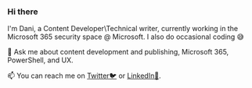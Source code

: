 ### Hi there

<!--
**DaniHalfin/DaniHalfin** is a ✨ _special_ ✨ repository because its `README.md` (this file) appears on your GitHub profile.

Here are some ideas to get you started:

- 🔭 I’m currently working on ...
- 🌱 I’m currently learning ...
- 👯 I’m looking to collaborate on ...
- 🤔 I’m looking for help with ...
- 💬 Ask me about ...
- 📫 How to reach me: ...
- 😄 Pronouns: ...
- ⚡ Fun fact: ...
-->

I'm Dani, a Content Developer\Technical writer, currently working in the Microsoft 365 security space @ Microsoft.
I also do occasional coding 😅

💬 Ask me about content development and publishing, Microsoft 365, PowerShell, and UX.

📫 You can reach me on [Twitter🐦](https://twitter.com/dani_half) or [LinkedIn🏢](https://www.linkedin.com/in/danihalf/).
